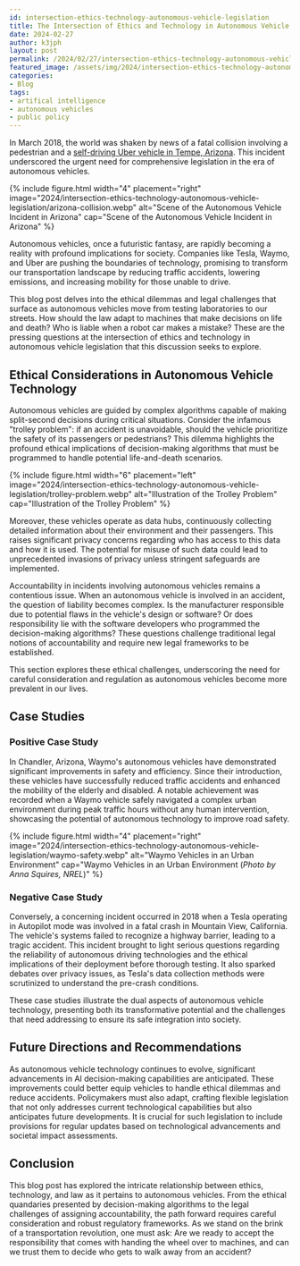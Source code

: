 ```yaml
---
id: intersection-ethics-technology-autonomous-vehicle-legislation
title: The Intersection of Ethics and Technology in Autonomous Vehicle Legislation
date: 2024-02-27
author: k3jph
layout: post
permalink: /2024/02/27/intersection-ethics-technology-autonomous-vehicle-legislation
featured_image: /assets/img/2024/intersection-ethics-technology-autonomous-vehicle-legislation.webp
categories:
- Blog 
tags:
- artifical intelligence
- autonomous vehicles
- public policy
---
```


In March 2018, the world was shaken by news of a fatal collision
involving a pedestrian and a [self-driving Uber vehicle in Tempe,
Arizona](https://www.ntsb.gov/investigations/accidentreports/reports/har1903.pdf).
This incident underscored the urgent need for comprehensive
legislation in the era of autonomous vehicles.

{% include figure.html width="4" placement="right"
   image="2024/intersection-ethics-technology-autonomous-vehicle-legislation/arizona-collision.webp"
   alt="Scene of the Autonomous Vehicle Incident in Arizona" 
   cap="Scene of the Autonomous Vehicle Incident in Arizona" %}

Autonomous vehicles, once a futuristic fantasy, are rapidly becoming
a reality with profound implications for society. Companies like
Tesla, Waymo, and Uber are pushing the boundaries of technology,
promising to transform our transportation landscape by reducing
traffic accidents, lowering emissions, and increasing mobility for
those unable to drive.

This blog post delves into the ethical dilemmas and legal challenges
that surface as autonomous vehicles move from testing laboratories
to our streets. How should the law adapt to machines that make
decisions on life and death? Who is liable when a robot car makes
a mistake? These are the pressing questions at the intersection of
ethics and technology in autonomous vehicle legislation that this
discussion seeks to explore.

## Ethical Considerations in Autonomous Vehicle Technology

Autonomous vehicles are guided by complex algorithms capable of
making split-second decisions during critical situations. Consider
the infamous "trolley problem": if an accident is unavoidable,
should the vehicle prioritize the safety of its passengers or
pedestrians? This dilemma highlights the profound ethical implications
of decision-making algorithms that must be programmed to handle
potential life-and-death scenarios.

{% include figure.html width="6" placement="left" 
   image="2024/intersection-ethics-technology-autonomous-vehicle-legislation/trolley-problem.webp" 
   alt="Illustration of the Trolley Problem" cap="Illustration of the Trolley Problem" %}

Moreover, these vehicles operate as data hubs, continuously collecting
detailed information about their environment and their passengers.
This raises significant privacy concerns regarding who has access
to this data and how it is used. The potential for misuse of such
data could lead to unprecedented invasions of privacy unless stringent
safeguards are implemented.

Accountability in incidents involving autonomous vehicles remains
a contentious issue. When an autonomous vehicle is involved in an
accident, the question of liability becomes complex. Is the
manufacturer responsible due to potential flaws in the vehicle's
design or software? Or does responsibility lie with the software
developers who programmed the decision-making algorithms? These
questions challenge traditional legal notions of accountability and
require new legal frameworks to be established.

This section explores these ethical challenges, underscoring the
need for careful consideration and regulation as autonomous vehicles
become more prevalent in our lives.

## Case Studies

### Positive Case Study

In Chandler, Arizona, Waymo's autonomous
vehicles have demonstrated significant improvements in safety and
efficiency. Since their introduction, these vehicles have successfully
reduced traffic accidents and enhanced the mobility of the elderly
and disabled. A notable achievement was recorded when a Waymo vehicle
safely navigated a complex urban environment during peak traffic
hours without any human intervention, showcasing the potential of
autonomous technology to improve road safety.

{% include figure.html width="4" placement="right"
   image="2024/intersection-ethics-technology-autonomous-vehicle-legislation/waymo-safety.webp"
   alt="Waymo Vehicles in an Urban Environment" 
   cap="Waymo Vehicles in an Urban Environment (_Photo by Anna Squires, NREL_)" %}

### Negative Case Study

Conversely, a concerning incident occurred
in 2018 when a Tesla operating in Autopilot mode was involved in a
fatal crash in Mountain View, California. The vehicle's systems
failed to recognize a highway barrier, leading to a tragic accident.
This incident brought to light serious questions regarding the
reliability of autonomous driving technologies and the ethical
implications of their deployment before thorough testing. It also
sparked debates over privacy issues, as Tesla's data collection
methods were scrutinized to understand the pre-crash conditions.

These case studies illustrate the dual aspects of autonomous vehicle
technology, presenting both its transformative potential and the
challenges that need addressing to ensure its safe integration into
society.

## Future Directions and Recommendations

As autonomous vehicle technology continues to evolve, significant
advancements in AI decision-making capabilities are anticipated.
These improvements could better equip vehicles to handle ethical
dilemmas and reduce accidents. Policymakers must also adapt, crafting
flexible legislation that not only addresses current technological
capabilities but also anticipates future developments. It is crucial
for such legislation to include provisions for regular updates based
on technological advancements and societal impact assessments.

## Conclusion

This blog post has explored the intricate relationship between
ethics, technology, and law as it pertains to autonomous vehicles.
From the ethical quandaries presented by decision-making algorithms
to the legal challenges of assigning accountability, the path forward
requires careful consideration and robust regulatory frameworks.
As we stand on the brink of a transportation revolution, one must
ask: Are we ready to accept the responsibility that comes with
handing the wheel over to machines, and can we trust them to decide
who gets to walk away from an accident?

